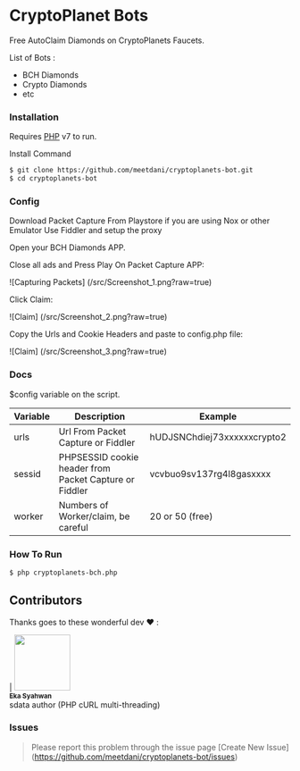# CryptoPlanet Bots

Free AutoClaim Diamonds on CryptoPlanets Faucets.

List of Bots :

  - BCH Diamonds
  - Crypto Diamonds
  - etc
  
### Installation

Requires [PHP](https://php.org/) v7 to run.

Install Command

```sh
$ git clone https://github.com/meetdani/cryptoplanets-bot.git
$ cd cryptoplanets-bot
```
### Config

Download Packet Capture From Playstore
if you are using Nox or other Emulator Use Fiddler and setup the proxy

Open your BCH Diamonds APP.

Close all ads and Press Play On Packet Capture APP:

![Capturing Packets] (/src/Screenshot_1.png?raw=true)

Click Claim:

![Claim] (/src/Screenshot_2.png?raw=true)

Copy the Urls and Cookie Headers and paste to config.php file:

![Claim] (/src/Screenshot_3.png?raw=true)

### Docs

$config variable on the script.

| Variable | Description | Example
| ------ | ------ | ------ |
| urls | Url From Packet Capture or Fiddler | hUDJSNChdiej73xxxxxxcrypto2
| sessid | PHPSESSID cookie header from Packet Capture or Fiddler | vcvbuo9sv137rg4l8gasxxxx
| worker | Numbers of Worker/claim, be careful | 20 or 50 (free)

### How To Run

```sh
$ php cryptoplanets-bch.php
```

## Contributors

Thanks goes to these wonderful dev ❤️ :

<!-- ALL-CONTRIBUTORS-LIST:START - Do not remove or modify this section -->
<!-- prettier-ignore -->
| [<img src="https://avatars3.githubusercontent.com/u/5636480?s=460&v=4" width="100px;"/><br /><sub><b>Eka Syahwan</b></sub>](https://github.com/radenvodka)<br /> sdata author (PHP cURL multi-threading)
<!-- ALL-CONTRIBUTORS-LIST:END -->

### Issues 
> Please report this problem through the issue page [Create New Issue] (https://github.com/meetdani/cryptoplanets-bot/issues)
